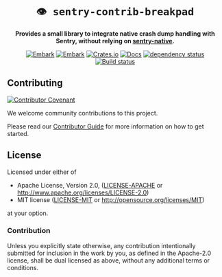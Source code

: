 <div align="center">

# `👁 sentry-contrib-breakpad`

**Provides a small library to integrate native crash dump handling with Sentry, without relying on [sentry-native](https://github.com/getsentry/sentry-native).**

[![Embark](https://img.shields.io/badge/embark-open%20source-blueviolet.svg)](https://embark.dev)
[![Embark](https://img.shields.io/badge/discord-ark-%237289da.svg?logo=discord)](https://discord.gg/dAuKfZS)
[![Crates.io](https://img.shields.io/crates/v/sentry-contrib-breakpad.svg)](https://crates.io/crates/sentry-contrib-breakpad)
[![Docs](https://docs.rs/sentry-contrib-breakpad/badge.svg)](https://docs.rs/sentry-contrib-breakpad)
[![dependency status](https://deps.rs/repo/github/EmbarkStudios/sentry-contrib-breakpad/status.svg)](https://deps.rs/repo/github/EmbarkStudios/sentry-contrib-breakpad)
[![Build status](https://github.com/EmbarkStudios/sentry-contrib-rust/workflows/CI/badge.svg)](https://github.com/EmbarkStudios/sentry-contrib-rust/actions)

</div>

## Contributing

[![Contributor Covenant](https://img.shields.io/badge/contributor%20covenant-v1.4-ff69b4.svg)](CODE_OF_CONDUCT.md)

We welcome community contributions to this project.

Please read our [Contributor Guide](CONTRIBUTING.md) for more information on how to get started.

## License

Licensed under either of

* Apache License, Version 2.0, ([LICENSE-APACHE](LICENSE-APACHE) or <http://www.apache.org/licenses/LICENSE-2.0>)
* MIT license ([LICENSE-MIT](LICENSE-MIT) or <http://opensource.org/licenses/MIT>)

at your option.

### Contribution

Unless you explicitly state otherwise, any contribution intentionally submitted for inclusion in the work by you, as defined in the Apache-2.0 license, shall be dual licensed as above, without any additional terms or conditions.

